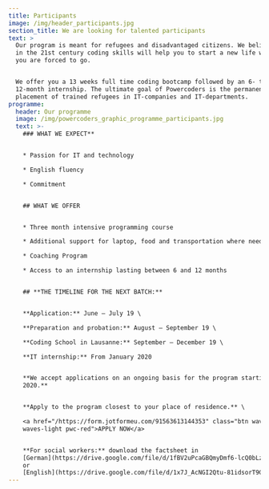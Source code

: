 ```yaml
---
title: Participants
image: /img/header_participants.jpg
section_title: We are looking for talented participants
text: >
  Our program is meant for refugees and disadvantaged citizens. We believe that
  in the 21st century coding skills will help you to start a new life wherever
  you are forced to go. 


  We offer you a 13 weeks full time coding bootcamp followed by an 6- to
  12-month internship. The ultimate goal of Powercoders is the permanent
  placement of trained refugees in IT-companies and IT-departments. 
programme:
  header: Our programme
  image: /img/powercoders_graphic_programme_participants.jpg
  text: >-
    ### WHAT WE EXPECT**


    * Passion for IT and technology

    * English fluency

    * Commitment


    ## WHAT WE OFFER


    * Three month intensive programming course

    * Additional support for laptop, food and transportation where needed

    * Coaching Program

    * Access to an internship lasting between 6 and 12 months


    ## **THE TIMELINE FOR THE NEXT BATCH:**


    **Application:** June – July 19 \

    **Preparation and probation:** August – September 19 \

    **Coding School in Lausanne:** September – December 19 \

    **IT internship:** From January 2020


    **We accept applications on an ongoing basis for the program starting early
    2020.**


    **Apply to the program closest to your place of residence.** \

    <a href="/https://form.jotformeu.com/91563613144353" class="btn waves-effect
    waves-light pwc-red">APPLY NOW</a> 


    **For social workers:** download the factsheet in
    [German](https://drive.google.com/file/d/1fBV2uPcaGBQmyDmf6-lcQ0bLzjvjHQXf/view)
    or
    [English](https://drive.google.com/file/d/1x7J_AcNGI2Qtu-81idsorT9GW-dyY1j0/view)
---
```


